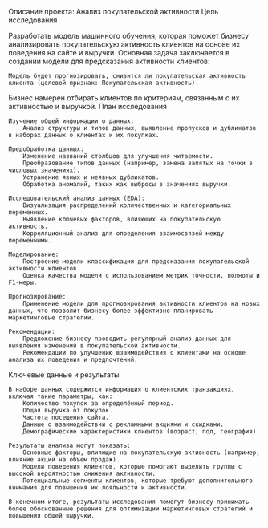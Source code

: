 Описание проекта: Анализ покупательской активности
Цель исследования

Разработать модель машинного обучения, которая поможет бизнесу анализировать покупательскую активность клиентов на основе их поведения на сайте и выручки. Основная задача заключается в создании модели для предсказания активности клиентов:

    Модель будет прогнозировать, снизится ли покупательская активность клиента (целевой признак: Покупательская активность).

Бизнес намерен отбирать клиентов по критериям, связанным с их активностью и выручкой.
План исследования

    Изучение общей информации о данных:
        Анализ структуры и типов данных, выявление пропусков и дубликатов в наборах данных о клиентах и их покупках.

    Предобработка данных:
        Изменение названий столбцов для улучшения читаемости.
        Преобразование типов данных (например, замена запятых на точки в числовых значениях).
        Устранение явных и неявных дубликатов.
        Обработка аномалий, таких как выбросы в значениях выручки.

    Исследовательский анализ данных (EDA):
        Визуализация распределений количественных и категориальных переменных.
        Выявление ключевых факторов, влияющих на покупательскую активность.
        Корреляционный анализ для определения взаимосвязей между переменными.

    Моделирование:
        Построение модели классификации для предсказания покупательской активности клиентов.
        Оценка качества модели с использованием метрик точности, полноты и F1-меры.

    Прогнозирование:
        Применение модели для прогнозирования активности клиентов на новых данных, что позволит бизнесу более эффективно планировать маркетинговые стратегии.

    Рекомендации:
        Предложение бизнесу проводить регулярный анализ данных для выявления изменений в покупательской активности.
        Рекомендации по улучшению взаимодействия с клиентами на основе анализа их поведения и предпочтений.

Ключевые данные и результаты

    В наборе данных содержится информация о клиентских транзакциях, включая такие параметры, как:
        Количество покупок за определённый период.
        Общая выручка от покупок.
        Частота посещения сайта.
        Данные о взаимодействии с рекламными акциями и скидками.
        Демографические характеристики клиентов (возраст, пол, география).

    Результаты анализа могут показать:
        Основные факторы, влияющие на покупательскую активность (например, влияние акций на объем продаж).
        Модели поведения клиентов, которые помогают выделить группы с высокой вероятностью снижения активности.
        Потенциальные сегменты клиентов, которые требуют дополнительного внимания для повышения их лояльности и активности.

    В конечном итоге, результаты исследования помогут бизнесу принимать более обоснованные решения для оптимизации маркетинговых стратегий и повышения общей выручки.

